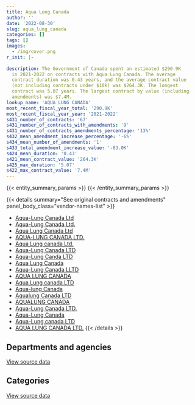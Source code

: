 ```yaml
---
title: Aqua Lung Canada
author: ''
date: '2022-08-30'
slug: aqua_lung_canada
categories: []
tags: []
images:
  - /img/cover.png
r_init: |-
  
description: The Government of Canada spent an estimated $290.9K
  in 2021-2022 on contracts with Aqua Lung Canada. The average
  contract duration was 0.43 years, and the average contract value
  (not including contracts under $10k) was $264.3K. The longest
  contract was 5.07 years. The largest contract by value (including
  amendments) was $7.4M.
lookup_name: 'AQUA LUNG CANADA'
most_recent_fiscal_year_total: '290.9K'
most_recent_fiscal_year_year: '2021-2022'
s431_number_of_contracts: '67'
s431_number_of_contracts_with_amendments: '9'
s431_number_of_contracts_amendments_percentage: '13%'
s432_mean_amendment_increase_percentage: '-6%'
s434_mean_number_of_amendments: '1'
s433_total_amendment_increase_value: '-83.0K'
s424_mean_duration: '0.43'
s421_mean_contract_value: '264.3K'
s425_max_duration: '5.07'
s422_max_contract_value: '7.4M'
---
```


<script src="/rmarkdown-libs/htmlwidgets/htmlwidgets.js"></script>
<link href="/rmarkdown-libs/datatables-css/datatables-crosstalk.css" rel="stylesheet" />
<script src="/rmarkdown-libs/datatables-binding/datatables.js"></script>
<script src="/rmarkdown-libs/jquery/jquery-3.6.0.min.js"></script>
<link href="/rmarkdown-libs/dt-core-bootstrap/css/dataTables.bootstrap.min.css" rel="stylesheet" />
<link href="/rmarkdown-libs/dt-core-bootstrap/css/dataTables.bootstrap.extra.css" rel="stylesheet" />
<script src="/rmarkdown-libs/dt-core-bootstrap/js/jquery.dataTables.min.js"></script>
<script src="/rmarkdown-libs/dt-core-bootstrap/js/dataTables.bootstrap.min.js"></script>
<link href="/rmarkdown-libs/crosstalk/css/crosstalk.min.css" rel="stylesheet" />
<script src="/rmarkdown-libs/crosstalk/js/crosstalk.min.js"></script>
<script src="/rmarkdown-libs/htmlwidgets/htmlwidgets.js"></script>
<link href="/rmarkdown-libs/datatables-css/datatables-crosstalk.css" rel="stylesheet" />
<script src="/rmarkdown-libs/datatables-binding/datatables.js"></script>
<script src="/rmarkdown-libs/jquery/jquery-3.6.0.min.js"></script>
<link href="/rmarkdown-libs/dt-core-bootstrap/css/dataTables.bootstrap.min.css" rel="stylesheet" />
<link href="/rmarkdown-libs/dt-core-bootstrap/css/dataTables.bootstrap.extra.css" rel="stylesheet" />
<script src="/rmarkdown-libs/dt-core-bootstrap/js/jquery.dataTables.min.js"></script>
<script src="/rmarkdown-libs/dt-core-bootstrap/js/dataTables.bootstrap.min.js"></script>
<link href="/rmarkdown-libs/crosstalk/css/crosstalk.min.css" rel="stylesheet" />
<script src="/rmarkdown-libs/crosstalk/js/crosstalk.min.js"></script>

{{< entity_summary_params >}}
{{< /entity_summary_params >}}

{{< details summary="See original contracts and amendments" panel_body_class="vendor-names-list" >}}
- [Aqua-Lung Canada Ltd](https://search.open.canada.ca/en/ct/?sort=contract_value_f%20desc&page=1&search_text=%22Aqua-Lung%20Canada%20Ltd%22)
- [Aqua-Lung Canada Ltd.](https://search.open.canada.ca/en/ct/?sort=contract_value_f%20desc&page=1&search_text=%22Aqua-Lung%20Canada%20Ltd.%22)
- [Aqua Lung Canada Ltd](https://search.open.canada.ca/en/ct/?sort=contract_value_f%20desc&page=1&search_text=%22Aqua%20Lung%20Canada%20Ltd%22)
- [AQUA-LUNG CANADA LTD.](https://search.open.canada.ca/en/ct/?sort=contract_value_f%20desc&page=1&search_text=%22AQUA-LUNG%20CANADA%20LTD.%22)
- [Aqua Lung canada Ltd.](https://search.open.canada.ca/en/ct/?sort=contract_value_f%20desc&page=1&search_text=%22Aqua%20Lung%20canada%20Ltd.%22)
- [Aqua-Lung Canada LTD](https://search.open.canada.ca/en/ct/?sort=contract_value_f%20desc&page=1&search_text=%22Aqua-Lung%20Canada%20LTD%22)
- [Aqua-Lung Canda LTD](https://search.open.canada.ca/en/ct/?sort=contract_value_f%20desc&page=1&search_text=%22Aqua-Lung%20Canda%20LTD%22)
- [Aqua Lung Canada](https://search.open.canada.ca/en/ct/?sort=contract_value_f%20desc&page=1&search_text=%22Aqua%20Lung%20Canada%22)
- [Aqua-Lung Canada LLTD](https://search.open.canada.ca/en/ct/?sort=contract_value_f%20desc&page=1&search_text=%22Aqua-Lung%20Canada%20LLTD%22)
- [AQUA LUNG CANADA](https://search.open.canada.ca/en/ct/?sort=contract_value_f%20desc&page=1&search_text=%22AQUA%20LUNG%20CANADA%22)
- [Aqua Lung canada LTD](https://search.open.canada.ca/en/ct/?sort=contract_value_f%20desc&page=1&search_text=%22Aqua%20Lung%20canada%20LTD%22)
- [Aqua-lung Canada](https://search.open.canada.ca/en/ct/?sort=contract_value_f%20desc&page=1&search_text=%22Aqua-lung%20Canada%22)
- [Aqualung Canada LTD](https://search.open.canada.ca/en/ct/?sort=contract_value_f%20desc&page=1&search_text=%22Aqualung%20Canada%20LTD%22)
- [AQUALUNG CANADA](https://search.open.canada.ca/en/ct/?sort=contract_value_f%20desc&page=1&search_text=%22AQUALUNG%20CANADA%22)
- [Aqua-Lung Canada LTD.](https://search.open.canada.ca/en/ct/?sort=contract_value_f%20desc&page=1&search_text=%22Aqua-Lung%20Canada%20LTD.%22)
- [Aqua-Lung Canada](https://search.open.canada.ca/en/ct/?sort=contract_value_f%20desc&page=1&search_text=%22Aqua-Lung%20Canada%22)
- [Aqua-Lung canada LTD](https://search.open.canada.ca/en/ct/?sort=contract_value_f%20desc&page=1&search_text=%22Aqua-Lung%20canada%20LTD%22)
- [AQUA LUNG CANADA LTD.](https://search.open.canada.ca/en/ct/?sort=contract_value_f%20desc&page=1&search_text=%22AQUA%20LUNG%20CANADA%20LTD.%22)
{{< /details >}}

## Departments and agencies

<div id="htmlwidget-1" style="width:100%;height:auto;" class="datatables html-widget"></div>
<script type="application/json" data-for="htmlwidget-1">{"x":{"style":"bootstrap","filter":"none","vertical":false,"data":[["<a href=\"/departments/dnd-mdn/\">National Defence<\/a>","<a href=\"/departments/rcmp-grc/\">Royal Canadian Mounted Police<\/a>"],[3263475.93,41437.23],[592835.52,25427.97],[1031961.52,32602.09],[263170.3,27720]],"container":"<table class=\"table table-striped table-hover row-border order-column display\">\n  <thead>\n    <tr>\n      <th>Department<\/th>\n      <th>2018-2019<\/th>\n      <th>2019-2020<\/th>\n      <th>2020-2021<\/th>\n      <th>2021-2022<\/th>\n    <\/tr>\n  <\/thead>\n<\/table>","options":{"order":[[4,"desc"]],"pageLength":10,"autoWidth":true,"columnDefs":[{"targets":1,"render":"function(data, type, row, meta) {\n    return type !== 'display' ? data : DTWidget.formatCurrency(data, \"$\", 2, 3, \",\", \".\", true, null);\n  }"},{"targets":2,"render":"function(data, type, row, meta) {\n    return type !== 'display' ? data : DTWidget.formatCurrency(data, \"$\", 2, 3, \",\", \".\", true, null);\n  }"},{"targets":3,"render":"function(data, type, row, meta) {\n    return type !== 'display' ? data : DTWidget.formatCurrency(data, \"$\", 2, 3, \",\", \".\", true, null);\n  }"},{"targets":4,"render":"function(data, type, row, meta) {\n    return type !== 'display' ? data : DTWidget.formatCurrency(data, \"$\", 2, 3, \",\", \".\", true, null);\n  }"},{"width":"16%","targets":[1,2,3,4]},{"className":"dt-right","targets":[1,2,3,4]}],"orderClasses":false}},"evals":["options.columnDefs.0.render","options.columnDefs.1.render","options.columnDefs.2.render","options.columnDefs.3.render"],"jsHooks":[]}</script>
<p class="text-right">
<a href="https://github.com/GoC-Spending/contracts-data/tree/main/data/out/vendors/aqua_lung_canada/summary_by_fiscal_year_by_department.csv" class="source-data-link btn btn-link">View source data</a>
</p>

## Categories

<div id="htmlwidget-2" style="width:100%;height:auto;" class="datatables html-widget"></div>
<script type="application/json" data-for="htmlwidget-2">{"x":{"style":"bootstrap","filter":"none","vertical":false,"data":[["<a href=\"/categories/defence/\">Defence<\/a>","<a href=\"/categories/industrial_products_and_services/\">Industrial products and services<\/a>","<a href=\"/categories/human_capital/\">Human capital<\/a>"],[3238789.8,48094.72,18028.64],[592835.52,23116.6,2311.36],[1018719.27,45844.34,null],[263170.3,null,27720]],"container":"<table class=\"table table-striped table-hover row-border order-column display\">\n  <thead>\n    <tr>\n      <th>Category<\/th>\n      <th>2018-2019<\/th>\n      <th>2019-2020<\/th>\n      <th>2020-2021<\/th>\n      <th>2021-2022<\/th>\n    <\/tr>\n  <\/thead>\n<\/table>","options":{"order":[[4,"desc"]],"dom":"t","pageLength":30,"autoWidth":true,"columnDefs":[{"targets":1,"render":"function(data, type, row, meta) {\n    return type !== 'display' ? data : DTWidget.formatCurrency(data, \"$\", 2, 3, \",\", \".\", true, null);\n  }"},{"targets":2,"render":"function(data, type, row, meta) {\n    return type !== 'display' ? data : DTWidget.formatCurrency(data, \"$\", 2, 3, \",\", \".\", true, null);\n  }"},{"targets":3,"render":"function(data, type, row, meta) {\n    return type !== 'display' ? data : DTWidget.formatCurrency(data, \"$\", 2, 3, \",\", \".\", true, null);\n  }"},{"targets":4,"render":"function(data, type, row, meta) {\n    return type !== 'display' ? data : DTWidget.formatCurrency(data, \"$\", 2, 3, \",\", \".\", true, null);\n  }"},{"width":"16%","targets":[1,2,3,4]},{"className":"dt-right","targets":[1,2,3,4]}],"orderClasses":false,"lengthMenu":[10,25,30,50,100]}},"evals":["options.columnDefs.0.render","options.columnDefs.1.render","options.columnDefs.2.render","options.columnDefs.3.render"],"jsHooks":[]}</script>
<p class="text-right">
<a href="https://github.com/GoC-Spending/contracts-data/tree/main/data/out/vendors/aqua_lung_canada/summary_by_fiscal_year_by_category.csv" class="source-data-link btn btn-link">View source data</a>
</p>
